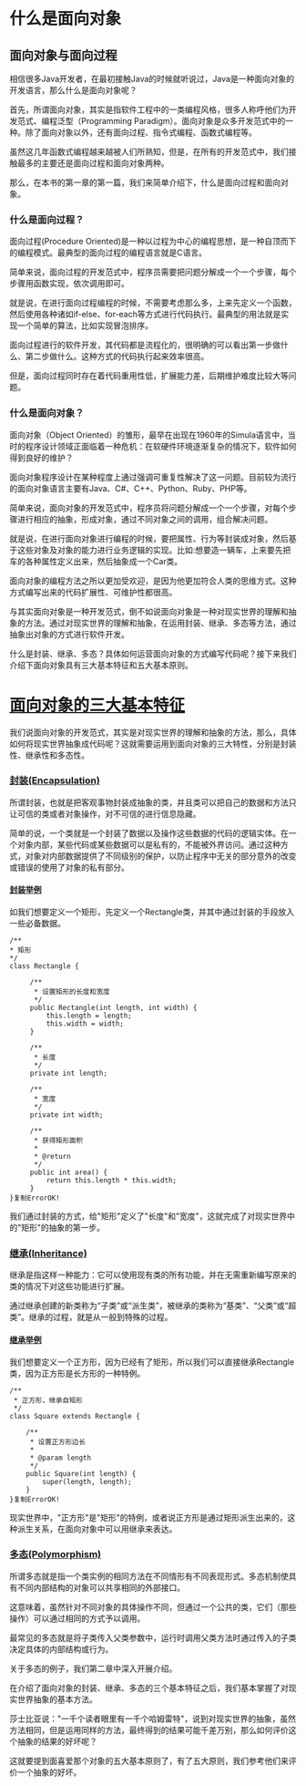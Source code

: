# 什么是面向对象

## 面向对象与面向过程

相信很多Java开发者，在最初接触Java的时候就听说过，Java是一种面向对象的开发语言，那么什么是面向对象呢？

首先，所谓面向对象，其实是指软件工程中的一类编程风格，很多人称呼他们为开发范式、编程泛型（Programming Paradigm）。面向对象是众多开发范式中的一种。除了面向对象以外，还有面向过程、指令式编程、函数式编程等。

虽然这几年函数式编程越来越被人们所熟知，但是，在所有的开发范式中，我们接触最多的主要还是面向过程和面向对象两种。

那么，在本书的第一章的第一篇，我们来简单介绍下，什么是面向过程和面向对象。

### 什么是面向过程？

面向过程(Procedure Oriented)是一种以过程为中心的编程思想，是一种自顶而下的编程模式。最典型的面向过程的编程语言就是C语言。

简单来说，面向过程的开发范式中，程序员需要把问题分解成一个一个步骤，每个步骤用函数实现，依次调用即可。

就是说，在进行面向过程编程的时候，不需要考虑那么多，上来先定义一个函数，然后使用各种诸如if-else、for-each等方式进行代码执行。最典型的用法就是实现一个简单的算法，比如实现冒泡排序。

面向过程进行的软件开发，其代码都是流程化的，很明确的可以看出第一步做什么、第二步做什么。这种方式的代码执行起来效率很高。

但是，面向过程同时存在着代码重用性低，扩展能力差，后期维护难度比较大等问题。

### 什么是面向对象？

面向对象（Object Oriented）的雏形，最早在出现在1960年的Simula语言中，当时的程序设计领域正面临着一种危机：在软硬件环境逐渐复杂的情况下，软件如何得到良好的维护？

面向对象程序设计在某种程度上通过强调可重复性解决了这一问题。目前较为流行的面向对象语言主要有Java、C#、C++、Python、Ruby、PHP等。

简单来说，面向对象的开发范式中，程序员将问题分解成一个一个步骤，对每个步骤进行相应的抽象，形成对象，通过不同对象之间的调用，组合解决问题。

就是说，在进行面向对象进行编程的时候，要把属性、行为等封装成对象，然后基于这些对象及对象的能力进行业务逻辑的实现。比如:想要造一辆车，上来要先把车的各种属性定义出来，然后抽象成一个Car类。

面向对象的编程方法之所以更加受欢迎，是因为他更加符合人类的思维方式。这种方式编写出来的代码扩展性、可维护性都很高。

与其实面向对象是一种开发范式，倒不如说面向对象是一种对现实世界的理解和抽象的方法。通过对现实世界的理解和抽象，在运用封装、继承、多态等方法，通过抽象出对象的方式进行软件开发。

什么是封装、继承、多态？具体如何运营面向对象的方式编写代码呢？接下来我们介绍下面向对象具有三大基本特征和五大基本原则。

# [面向对象的三大基本特征](https://hollischuang.gitee.io/tobetopjavaer/#/basics/object-oriented/characteristics?id=面向对象的三大基本特征)

我们说面向对象的开发范式，其实是对现实世界的理解和抽象的方法，那么，具体如何将现实世界抽象成代码呢？这就需要运用到面向对象的三大特性，分别是封装性、继承性和多态性。

### [封装(Encapsulation)](https://hollischuang.gitee.io/tobetopjavaer/#/basics/object-oriented/characteristics?id=封装encapsulation)

所谓封装，也就是把客观事物封装成抽象的类，并且类可以把自己的数据和方法只让可信的类或者对象操作，对不可信的进行信息隐藏。

简单的说，一个类就是一个封装了数据以及操作这些数据的代码的逻辑实体。在一个对象内部，某些代码或某些数据可以是私有的，不能被外界访问。通过这种方式，对象对内部数据提供了不同级别的保护，以防止程序中无关的部分意外的改变或错误的使用了对象的私有部分。

#### [封装举例](https://hollischuang.gitee.io/tobetopjavaer/#/basics/object-oriented/characteristics?id=封装举例)

如我们想要定义一个矩形，先定义一个Rectangle类，并其中通过封装的手段放入一些必备数据。

```markup
/**
* 矩形
*/
class Rectangle {

     /**
      * 设置矩形的长度和宽度
      */
     public Rectangle(int length, int width) {
         this.length = length;
         this.width = width;
     }
    
     /**
      * 长度
      */
     private int length;
    
     /**
      * 宽度
      */
     private int width;
    
     /**
      * 获得矩形面积
      *
      * @return
      */
     public int area() {
         return this.length * this.width;
     }
}复制ErrorOK!
```

我们通过封装的方式，给"矩形"定义了"长度"和"宽度"，这就完成了对现实世界中的"矩形"的抽象的第一步。

### [继承(Inheritance)](https://hollischuang.gitee.io/tobetopjavaer/#/basics/object-oriented/characteristics?id=继承inheritance)

继承是指这样一种能力：它可以使用现有类的所有功能，并在无需重新编写原来的类的情况下对这些功能进行扩展。

通过继承创建的新类称为“子类”或“派生类”，被继承的类称为“基类”、“父类”或“超类”。继承的过程，就是从一般到特殊的过程。

#### [继承举例](https://hollischuang.gitee.io/tobetopjavaer/#/basics/object-oriented/characteristics?id=继承举例)

我们想要定义一个正方形，因为已经有了矩形，所以我们可以直接继承Rectangle类，因为正方形是长方形的一种特例。

```markup
/**
 * 正方形，继承自矩形
 */
class Square extends Rectangle {

    /**
     * 设置正方形边长
     *
     * @param length
     */
    public Square(int length) {
        super(length, length);
    }
}复制ErrorOK!
```

现实世界中，"正方形"是"矩形"的特例，或者说正方形是通过矩形派生出来的，这种派生关系，在面向对象中可以用继承来表达。

### [多态(Polymorphism)](https://hollischuang.gitee.io/tobetopjavaer/#/basics/object-oriented/characteristics?id=多态polymorphism)

所谓多态就是指一个类实例的相同方法在不同情形有不同表现形式。多态机制使具有不同内部结构的对象可以共享相同的外部接口。

这意味着，虽然针对不同对象的具体操作不同，但通过一个公共的类，它们（那些操作）可以通过相同的方式予以调用。

最常见的多态就是将子类传入父类参数中，运行时调用父类方法时通过传入的子类决定具体的内部结构或行为。

关于多态的例子，我们第二章中深入开展介绍。

在介绍了面向对象的封装、继承、多态的三个基本特征之后，我们基本掌握了对现实世界抽象的基本方法。

莎士比亚说："一千个读者眼里有一千个哈姆雷特"，说到对现实世界的抽象，虽然方法相同，但是运用同样的方法，最终得到的结果可能千差万别，那么如何评价这个抽象的结果的好坏呢？

这就要提到面喜爱那个对象的五大基本原则了，有了五大原则，我们参考他们来评价一个抽象的好坏。